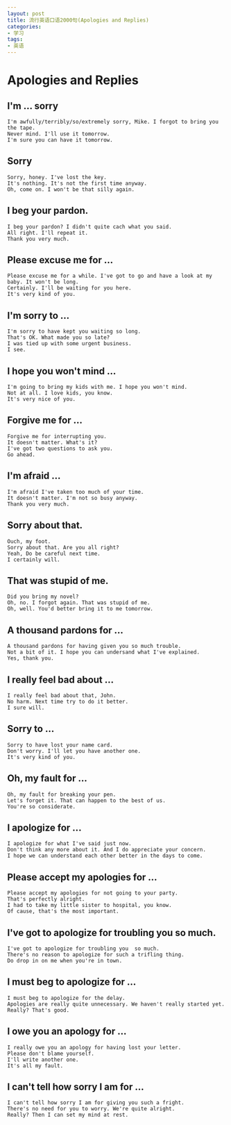 ```yaml
---
layout: post
title: 流行英语口语2000句(Apologies and Replies)
categories:
- 学习
tags:
- 英语
---
```


# Apologies and Replies

## I'm ... sorry

    I'm awfully/terribly/so/extremely sorry, Mike. I forgot to bring you the tape.
    Never mind. I'll use it tomorrow.
    I'm sure you can have it tomorrow.

## Sorry

    Sorry, honey. I've lost the key.
    It's nothing. It's not the first time anyway.
    Oh, come on. I won't be that silly again.

## I beg your pardon.

    I beg your pardon? I didn't quite cach what you said.
    All right. I'll repeat it.
    Thank you very much.

## Please excuse me for ...

    Please excuse me for a while. I've got to go and have a look at my baby. It won't be long.
    Certainly. I'll be waiting for you here.
    It's very kind of you.

## I'm sorry to ...

    I'm sorry to have kept you waiting so long.
    That's OK. What made you so late?
    I was tied up with some urgent business.
    I see.

## I hope you won't mind ...

    I'm going to bring my kids with me. I hope you won't mind.
    Not at all. I love kids, you know.
    It's very nice of you.

## Forgive me for ...

    Forgive me for interrupting you.
    It doesn't matter. What's it?
    I've got two questions to ask you.
    Go ahead.

## I'm afraid ...

    I'm afraid I've taken too much of your time.
    It doesn't matter. I'm not so busy anyway.
    Thank you very much.

## Sorry about that.

    Ouch, my foot.
    Sorry about that. Are you all right?
    Yeah, Do be careful next time.
    I certainly will.

## That was stupid of me.

    Did you bring my novel?
    Oh, no. I forgot again. That was stupid of me.
    Oh, well. You'd better bring it to me tomorrow.

## A thousand pardons for ...

    A thousand pardons for having given you so much trouble.
    Not a bit of it. I hope you can undersand what I've explained.
    Yes, thank you.

## I really feel bad about ...

    I really feel bad about that, John.
    No harm. Next time try to do it better.
    I sure will.

## Sorry to ...

    Sorry to have lost your name card.
    Don't worry. I'll let you have another one.
    It's very kind of you.

## Oh, my fault for ...

    Oh, my fault for breaking your pen.
    Let's forget it. That can happen to the best of us.
    You're so considerate.

## I apologize for ...

    I apologize for what I've said just now.
    Don't think any more about it. And I do appreciate your concern.
    I hope we can understand each other better in the days to come.

## Please accept my apologies for ...

    Please accept my apologies for not going to your party.
    That's perfectly alright.
    I had to take my little sister to hospital, you know.
    Of cause, that's the most important.

## I've got to apologize for troubling you so much.

    I've got to apologize for troubling you  so much.
    There's no reason to apologize for such a trifling thing.
    Do drop in on me when you're in town.

## I must beg to apologize for ...

    I must beg to apologize for the delay.
    Apologies are really quite unnecessary. We haven't really started yet.
    Really? That's good.

## I owe you an apology for ...

    I really owe you an apology for having lost your letter.
    Please don't blame yourself.
    I'll write another one.
    It's all my fault.


## I can't tell how sorry I am for ...

    I can't tell how sorry I am for giving you such a fright.
    There's no need for you to worry. We're quite alright.
    Really? Then I can set my mind at rest.

